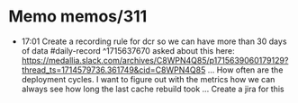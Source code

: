 # Memo memos/311
- 17:01 Create a recording rule for dcr so we can have more than 30 days of data #daily-record ^1715637670
asked about this here:
https://medallia.slack.com/archives/C8WPN4Q85/p1715639060179129?thread_ts=1714579736.361749&cid=C8WPN4Q85
...
How often are the deployment cycles. I want to figure out with the metrics how we can always see how long the last cache rebuild took
...
Create a jira for this